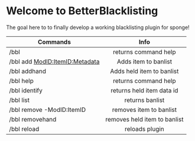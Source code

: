 # Welcome to BetterBlacklisting
The goal here to to finally develop a working blacklisting plugin for sponge!

|Commands        |Info|
|----------------|:---:|
|/bbl            |returns command help|
|/bbl add <ModID:ItemID:Metadata>|Adds item to banlist|
|/bbl addhand    |Adds held item to banlist|
|/bbl help       |returns command help|
|/bbl identify   |returns held item data id|
|/bbl list       |returns banlist| 
|/bbl remove -ModID:ItemID|removes item to banlist|
|/bbl removehand |removes held item to banlist|
|/bbl reload     |reloads plugin|
